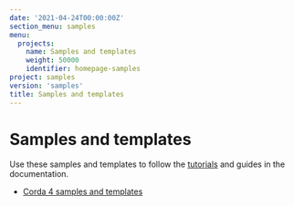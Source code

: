 ```yaml
---
date: '2021-04-24T00:00:00Z'
section_menu: samples
menu:
  projects:
    name: Samples and templates
    weight: 50000
    identifier: homepage-samples
project: samples
version: 'samples'
title: Samples and templates
---
```


# Samples and templates

Use these samples and templates to follow the [tutorials](tutorials.html) and guides in the documentation.

* [Corda 4 samples and templates](../../en/samples/corda-4-samples-templates.md)
